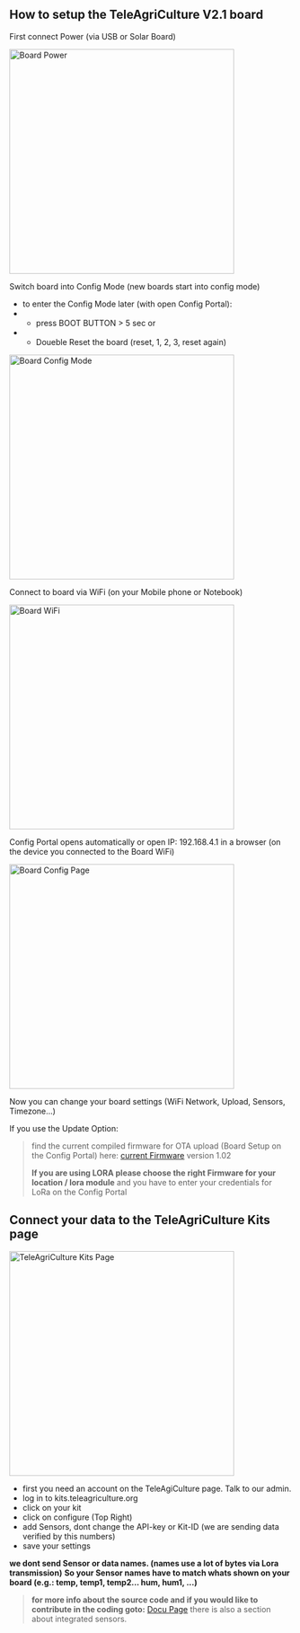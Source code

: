 ## How to setup the TeleAgriCulture V2.1 board

First connect Power (via USB or Solar Board)

<img src="https://gitlab.com/teleagriculture/community/-/raw/main/teleAgriCulture%20Board%20V2.1/Docu/pictures/board_power.jpg" alt="Board Power" width="400" height="400">

Switch board into Config Mode (new boards start into config mode)

- to enter the Config Mode later (with open Config Portal):
- - press BOOT BUTTON > 5 sec or 
- - Doueble Reset the board (reset, 1, 2, 3, reset again)

<img src="https://gitlab.com/teleagriculture/community/-/raw/main/teleAgriCulture%20Board%20V2.1/Docu/pictures/board_config.jpg" alt="Board Config Mode" width="400" height="400">

Connect to board via WiFi (on your Mobile phone or Notebook)

<img src="https://gitlab.com/teleagriculture/community/-/raw/main/teleAgriCulture%20Board%20V2.1/Docu/pictures/board_wifi.jpg" alt="Board WiFi" width="400" height="400">

Config Portal opens automatically or open IP: 192.168.4.1 in a browser (on the device you connected to the Board WiFi)

<img src="https://gitlab.com/teleagriculture/community/-/raw/main/teleAgriCulture%20Board%20V2.1/Docu/pictures/board_config_page.jpg" alt="Board Config Page" width="400" height="400">

Now you can change your board settings (WiFi Network, Upload, Sensors, Timezone...)

If you use the Update Option:

>find the current compiled firmware for OTA upload (Board Setup on the Config Portal) here:
>[current Firmware](https://gitlab.com/teleagriculture/community/-/tree/main/teleAgriCulture%20Board%20V2.1/Firmware) version 1.02
>
>**If you are using LORA please choose the right Firmware for your location / lora module**
>and you have to enter your credentials for LoRa on the Config Portal

## Connect your data to the TeleAgriCulture Kits page

<img src="https://gitlab.com/teleagriculture/community/-/blob/main/teleAgriCulture%20Board%20V2.1/Docu/pictures/teleagriculture_kits_page.jpg" alt="TeleAgriCulture Kits Page" width="400" height="400">

- first you need an account on the TeleAgiCulture page. Talk to our admin.
- log in to kits.teleagriculture.org
- click on your kit
- click on configure (Top Right)
- add Sensors, dont change the API-key or Kit-ID (we are sending data verified by this numbers)
- save your settings

**we dont send Sensor or data names. (names use a lot of bytes via Lora transmission)**
**So your Sensor names have to match whats shown on your board (e.g.: temp, temp1, temp2... hum, hum1, ...)**

>**for more info about the source code and if you would like to contribute in the coding goto:**  [Docu Page](https://gitlab.com/teleagriculture/community/-/tree/main/teleAgriCulture%20Board%20V2.1/Docu)
there is also a section about integrated sensors.

